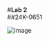 #**Lab 2**  
##24K-0651

![image](https://github.com/user-attachments/assets/61353e3d-ab92-460d-a80d-07785509042e)
